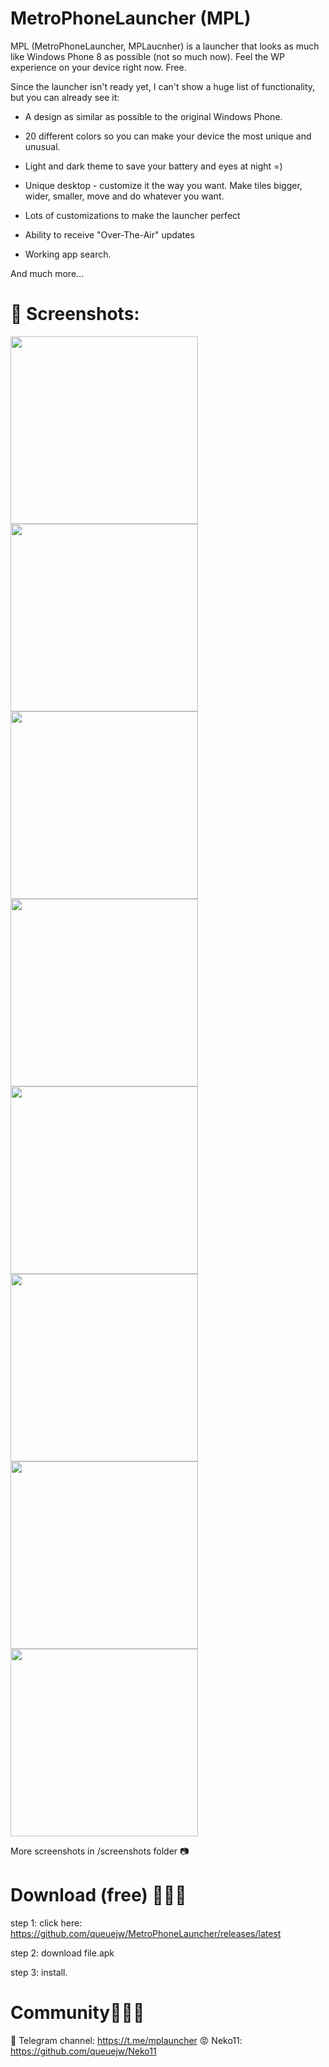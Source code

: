 # MetroPhoneLauncher (MPL)

MPL (MetroPhoneLauncher, MPLaucnher) is a launcher that looks as much like Windows Phone 8 as possible (not so much now). Feel the WP experience on your device right now. Free.

Since the launcher isn't ready yet, I can't show a huge list of functionality, but you can already see it:

- A design as similar as possible to the original Windows Phone.

- 20 different colors so you can make your device the most unique and unusual.

- Light and dark theme to save your battery and eyes at night =)

- Unique desktop - customize it the way you want. Make tiles bigger, wider, smaller, move and do whatever you want.

- Lots of customizations to make the launcher perfect

- Ability to receive "Over-The-Air" updates

- Working app search.

And much more... 

# 📸 Screenshots:

<img src='/screenshots/vb.png' width='300'> <img src='/screenshots/mjm.png' width='300'> <img src='/screenshots/pm.png' width='300'> <img src='/screenshots/hgh.png' width='300'> <img src='/screenshots/jfg.png' width='300'> <img src='/screenshots/mm.png' width='300'> <img src='/screenshots/zz.png' width='300'>  <img src='/screenshots/ww.png' width='300'>

More screenshots in /screenshots folder 📷

# Download (free) 💙💜💚

step 1: click here: https://github.com/queuejw/MetroPhoneLauncher/releases/latest

step 2: download file.apk

step 3: install.

#  Community🤬😡😠

🎃 Telegram channel: https://t.me/mplauncher
😡 Neko11: https://github.com/queuejw/Neko11
